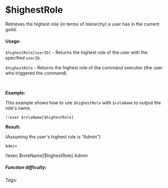 # $highestRole

Retrieves the highest role (in terms of hierarchy) a user has in the current guild.

#### Usage:

`$highestRole[userID]` - Returns the highest role of the user with the specified `userID`.

`$highestRole` - Returns the highest role of the command executor (the user who triggered the command).

<br/>

**Example:**

This example shows how to use `$highestRole` with `$roleName` to output the role's name.

```discord
!!exec $roleName[$highestRole]
```

**Result:**

(Assuming the user's highest role is "Admin")

```discord
Admin
```

<discord-messages>
	<discord-message :bot="false" role-color="#ffcc9a" author="Member">
		!!exec $roleName[$highestRole]
	</discord-message>
	<discord-message :bot="true" role-color="#0099ff" author="Custom Command" avatar="https://media.discordapp.net/avatars/725721249652670555/781224f90c3b841ba5b40678e032f74a.webp">
		Admin
	</discord-message>
</discord-messages>

##### Function difficulty: <Badge type="tip" text="Easy" vertical="middle" />

###### Tags: <Badge type="tip" text="Role" vertical="middle" /> <Badge type="tip" text="Highest Role" vertical="middle" /> <Badge type="tip" text="Role Hierarchy" vertical="middle" />